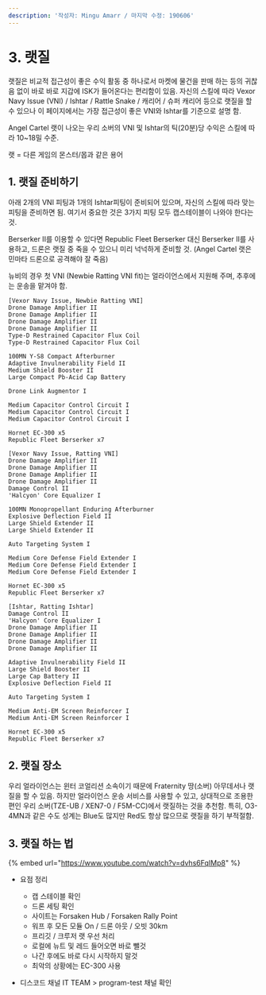```yaml
---
description: '작성자: Mingu Amarr / 마지막 수정: 190606'
---
```


# 3. 랫질

랫질은 비교적 접근성이 좋은 수익 활동 중 하나로서 마켓에 물건을 판매 하는 등의 귀찮음 없이 바로 바로 지갑에 ISK가 들어온다는 편리함이 있음. 자신의 스킬에 따라 Vexor Navy Issue \(VNI\) / Ishtar / Rattle Snake / 캐리어 / 슈퍼 캐리어 등으로 랫질을 할 수 있으나 이 페이지에서는 가장 접근성이 좋은 VNI와 Ishtar를 기준으로 설명 함.

Angel Cartel 랫이 나오는 우리 소버의 VNI 및 Ishtar의 틱\(20분\)당 수익은 스킬에 따라 10~18밀 수준.

랫 = 다른 게임의 몬스터/몹과 같은 용어

## 1. 랫질 준비하기

아래 2개의 VNI 피팅과 1개의 Ishtar피팅이 준비되어 있으며, 자신의 스킬에 따라 맞는 피팅을 준비하면 됨. 여기서 중요한 것은 3가지 피팅 모두 캡스테이블이 나와야 한다는 것.

Berserker II를 이용할 수 있다면 Republic Fleet Berserker 대신 Berserker II를 사용하고, 드론은 랫질 중 죽을 수 있으니 미리 넉넉하게 준비할 것. \(Angel Cartel 랫은 민마타 드론으로 공격해야 잘 죽음\)

뉴비의 경우 첫 VNI \(Newbie Ratting VNI fit\)는 얼라이언스에서 지원해 주며, 추후에는 운송을 맡겨야 함.

```text
[Vexor Navy Issue, Newbie Ratting VNI] 
Drone Damage Amplifier II 
Drone Damage Amplifier II 
Drone Damage Amplifier II 
Drone Damage Amplifier II 
Type-D Restrained Capacitor Flux Coil 
Type-D Restrained Capacitor Flux Coil

100MN Y-S8 Compact Afterburner 
Adaptive Invulnerability Field II 
Medium Shield Booster II 
Large Compact Pb-Acid Cap Battery

Drone Link Augmentor I

Medium Capacitor Control Circuit I 
Medium Capacitor Control Circuit I 
Medium Capacitor Control Circuit I

Hornet EC-300 x5
Republic Fleet Berserker x7
```

```text
[Vexor Navy Issue, Ratting VNI]
Drone Damage Amplifier II
Drone Damage Amplifier II
Drone Damage Amplifier II
Drone Damage Amplifier II
Damage Control II
'Halcyon' Core Equalizer I

100MN Monopropellant Enduring Afterburner
Explosive Deflection Field II
Large Shield Extender II
Large Shield Extender II

Auto Targeting System I

Medium Core Defense Field Extender I
Medium Core Defense Field Extender I
Medium Core Defense Field Extender I

Hornet EC-300 x5
Republic Fleet Berserker x7
```

```text
[Ishtar, Ratting Ishtar]
Damage Control II
'Halcyon' Core Equalizer I
Drone Damage Amplifier II
Drone Damage Amplifier II
Drone Damage Amplifier II
Drone Damage Amplifier II

Adaptive Invulnerability Field II
Large Shield Booster II
Large Cap Battery II
Explosive Deflection Field II

Auto Targeting System I

Medium Anti-EM Screen Reinforcer I
Medium Anti-EM Screen Reinforcer I

Hornet EC-300 x5
Republic Fleet Berserker x7
```

## 2. 랫질 장소

우리 얼라이언스는 윈터 코얼리션 소속이기 때문에 Fraternity 땅\(소버\) 아무데서나 랫질을 할 수 있음. 하지만 얼라이언스 운송 서비스를 사용할 수 있고, 상대적으로 조용한 편인 우리 소버\(TZE-UB / XEN7-0 / F5M-CC\)에서 랫질하는 것을 추천함. 특히, O3-4MN과 같은 수도 성계는 Blue도 많지만 Red도 항상 많으므로 랫질을 하기 부적절함.

## 3. 랫질 하는 법

{% embed url="https://www.youtube.com/watch?v=dvhs6FqIMp8" %}

* 요점 정리

  * 캡 스테이블 확인
  * 드론 세팅 확인
  * 사이트는 Forsaken Hub / Forsaken Rally Point
  * 워프 후 모든 모듈 On / 드론 아웃 / 오빗 30km
  * 프리깃 / 크루저 랫 우선 처리
  * 로컬에 뉴트 및 레드 들어오면 바로 뺄것
  * 나간 후에도 바로 다시 시작하지 말것
  * 최악의 상황에는 EC-300 사용

* 디스코드 채널 IT TEAM  &gt; program-test 채널 확인



